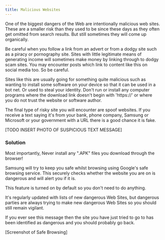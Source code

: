 ```yaml
---
title: Malicious Websites
---
```


One of the biggest dangers of the Web are intentionally malicious web sites. These are a smaller risk than they used to be since these days as they often get omitted from search results. But still sometimes they will come up organically.

Be careful when you follow a link from an advert or from a dodgy site such as a piracy or pornography site. Sites with little legitimate means of generating income will sometimes make money by linking through to dodgy scam sites. You may encounter posts which link to content like this on social media too. So be careful.

Sites like this are usually going for something quite malicious such as wanting to install some software on your device so that it can be used in a bot net. Or used to steal your identity. Don't run or install any computer programs where the download link doesn't begin with 'https://' or where you do not trust the website or software author.

The final type of risky site you will encounter are spoof websites. If you receive a text saying it's from your bank, phone company, Samsung or Microsoft or your government with a URL there is a good chance it is fake. 

[TODO INSERT PHOTO OF SUSPICIOUS TEXT MESSAGE]

### Solution

Most importantly, Never install any ".APK" files you download through the browser!

Samsung will try to keep you safe whilst browsing using Google's safe browsing service. This securely checks whether the website you are on is dangerous and will alert you if it is.

This feature is turned on by default so you don't need to do anything.

It's regularly updated with lists of new dangerous Web Sites, but dangerous parties are always trying to make new dangerous Web Sites so you should still remain vigilant.

If you ever see this message then the site you have just tried to go to has been identified as dangerous and you should probably go back.

[Screenshot of Safe Browsing]